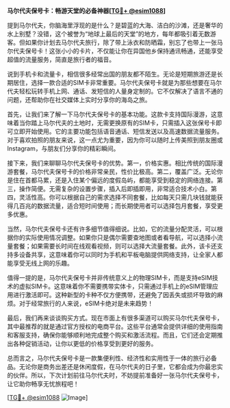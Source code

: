 **马尔代夫保号卡：畅游天堂的必备神器[[TG💪+ @esim1088](https://t.me/s/esim1088)]**

提到马尔代夫，你脑海里浮现的是什么？是碧蓝的大海、洁白的沙滩，还是奢华的水上别墅？没错，这个被誉为“地球上最后的天堂”的地方，每年都吸引着无数游客。但如果你计划去马尔代夫旅行，除了带上泳衣和防晒霜，别忘了也带上一张马尔代夫保号卡！这张小小的卡片，不仅能让你在异国他乡保持通讯畅通，还能享受超值的流量服务，简直是旅行者的福音。

说到手机卡和流量卡，相信很多经常出国的朋友都不陌生。无论是短期旅游还是长期居住，选择一款合适的SIM卡非常重要。马尔代夫保号卡就是为那些想要在马尔代夫轻松玩转手机上网、通话、发短信的人量身定制的。它不仅解决了语言不通的问题，还帮助你在社交媒体上实时分享你的海岛之旅。

首先，让我们来了解一下马尔代夫保号卡的基本功能。这款卡支持国际漫游，这意味着当你踏上马尔代夫的土地时，无需更换原有的SIM卡，只需插入这张保号卡即可立即开始使用。它的主要功能包括语音通话、短信发送以及高速数据流量服务。对于喜欢拍照的朋友来说，这一点尤为重要，因为你可以随时上传美照到朋友圈或Instagram，与朋友们分享你的精彩瞬间。

接下来，我们来聊聊马尔代夫保号卡的优势。第一，价格实惠。相比传统的国际漫游套餐，马尔代夫保号卡的价格非常亲民，性价比极高。第二，覆盖广泛。无论你是住在首都马累，还是入住某个偏远的度假岛屿，都能享受到稳定的网络连接。第三，操作简便。无需复杂的设置步骤，插入后即插即用，非常适合技术小白。第四，灵活性高。你可以根据自己的需求选择不同套餐，比如每天只需几块钱就能获得几百兆的数据流量，适合短时间使用；而长期使用者可以选择包月套餐，享受更多优惠。

当然，马尔代夫保号卡还有许多细节值得细说。比如，它的流量分配灵活，可以根据你的实际使用情况调整。如果你只是偶尔需要查地图或者看导航，可以选择小流量套餐；如果需要长时间在线观看视频，则可以选择大流量套餐。此外，该卡还支持多设备共享，这意味着你可以同时为手机和平板电脑提供网络支持，让全家人都能享受无线上网的乐趣。

值得一提的是，马尔代夫保号卡并非传统意义上的物理SIM卡，而是支持eSIM技术的虚拟SIM卡。这意味着你不需要携带实体卡，只需通过手机上的eSIM管理应用进行激活即可。这种新型的卡种不仅方便携带，还避免了因丢失或损坏导致的麻烦。对于经常旅行的人来说，eSIM卡绝对是未来趋势！

最后，我们再来谈谈购买方式。现在市面上有很多渠道可以购买马尔代夫保号卡，其中最推荐的就是通过官方授权的电商平台。这些平台通常会提供详细的使用指南和客服支持，确保你能够顺利地完成整个购买和激活流程。而且，它们还会定期推出各种促销活动，让你以更低的价格享受到更好的服务。

总而言之，马尔代夫保号卡是一款集便利性、经济性和实用性于一体的旅行必备品。无论你是商务出差还是休闲度假，在马尔代夫的日子里，它都会成为你最忠实的伙伴。所以，下次计划前往马尔代夫时，不妨提前准备好一张马尔代夫保号卡，让它助你畅享无忧旅程吧！

[[TG💪+ @esim1088](https://t.me/s/esim1088) ![Image](https://i.postimg.cc/4NQfJmqS/Snipaste-2025-05-13-00-14-12.png)]